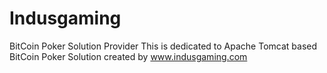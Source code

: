 # Indusgaming
BitCoin Poker Solution Provider
This is dedicated to Apache Tomcat based BitCoin Poker Solution created by www.indusgaming.com
